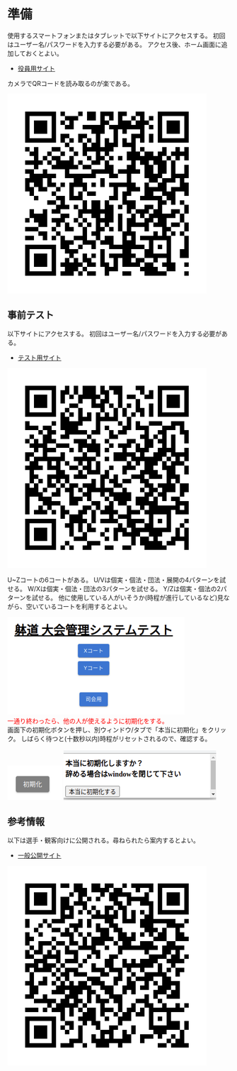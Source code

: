 # 準備

使用するスマートフォンまたはタブレットで以下サイトにアクセスする。
初回はユーザー名/パスワードを入力する必要がある。
アクセス後、ホーム画面に追加しておくとよい。

- [役員用サイト](https://competition-records-20307256491.asia-northeast1.run.app/admin)

カメラでQRコードを読み取るのが楽である。

<img src="../images/admin_link.png" />

## 事前テスト

以下サイトにアクセスする。
初回はユーザー名/パスワードを入力する必要がある。

- [テスト用サイト](https://competition-records-20307256491.asia-northeast1.run.app/test)

<img src="../images/test_link.png" />

U~Zコートの6コートがある。
U/Vは個実・個法・団法・展開の4パターンを試せる。
W/Xは個実・個法・団法の3パターンを試せる。
Y/Zは個実・個法の2パターンを試せる。
他に使用している人がいそうか(時程が進行しているなど)見ながら、空いているコートを利用するとよい。

<img src="../images/test_top.png" width="400px" />

<div style="color:#FF0000;">一通り終わったら、他の人が使えるように初期化をする。</div>
<div>画面下の初期化ボタンを押し、別ウィンドウ/タブで「本当に初期化」をクリック。
しばらく待つと(十数秒以内)時程がリセットされるので、確認する。</div>

<br />

<img src="../images/test_reset.png" />

<img src="../images/test_reset_popup.png" />

## 参考情報

以下は選手・観客向けに公開される。尋ねられたら案内するとよい。
- [一般公開サイト](https://competition-records-20307256491.asia-northeast1.run.app)

<img src="../images/public_link.png" />

